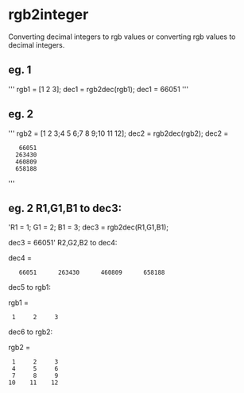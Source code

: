 # rgb2integer
Converting decimal integers to rgb values or converting rgb values to decimal integers.

## eg. 1
'''
rgb1 = [1 2 3];
dec1 = rgb2dec(rgb1);
dec1 =
       66051
'''

## eg. 2
'''
rgb2 = [1 2 3;4 5 6;7 8 9;10 11 12];
dec2 = rgb2dec(rgb2);
dec2 =

       66051
      263430
      460809
      658188
'''
      
## eg. 2 R1,G1,B1 to dec3:
'R1 = 1;
G1 = 2;
B1 = 3;
dec3 = rgb2dec(R1,G1,B1);

dec3 =
       66051'
R2,G2,B2 to dec4:

dec4 =

       66051      263430      460809      658188

dec5 to rgb1:

rgb1 =

     1     2     3

dec6 to rgb2:

rgb2 =

     1     2     3
     4     5     6
     7     8     9
    10    11    12
